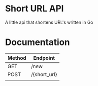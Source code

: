 # Short URL API
A little api that shortens URL's written in Go

# Documentation

| Method | Endpoint     |
|--------|--------------|
| GET    | /new         |
| POST   | /{short_url} |
|        |              |